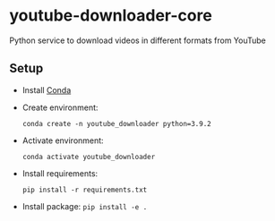 # youtube-downloader-core
Python service to download videos in different formats from YouTube

## Setup

* Install [Conda](https://docs.conda.io/projects/conda/en/latest/user-guide/install/index.html)

* Create environment:

    `conda create -n youtube_downloader python=3.9.2`

* Activate environment:

    `conda activate youtube_downloader`

* Install requirements:

    `pip install -r requirements.txt`

* Install package:
    `pip install -e .`